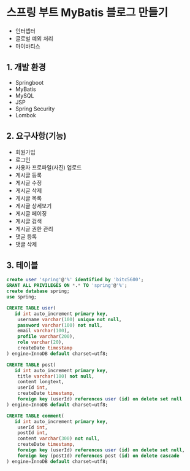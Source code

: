 # 스프링 부트 MyBatis 블로그 만들기

- 인터셉터
- 글로벌 예외 처리
- 마이바티스

## 1. 개발 환경

- Springboot
- MyBatis
- MySQL
- JSP
- Spring Security
- Lombok

## 2. 요구사항(기능)

- 회원가입
- 로그인
- 사용자 프로파일(사진) 업로드
- 게시글 등록
- 게시글 수정
- 게시글 삭제
- 게시글 목록
- 게시글 상세보기
- 게시글 페이징
- 게시글 검색
- 게시글 권한 관리
- 댓글 등록
- 댓글 삭제

## 3. 테이블

```sql
create user 'spring'@'%' identified by 'bitc5600';
GRANT ALL PRIVILEGES ON *.* TO 'spring'@'%';
create database spring;
use spring;
```

```sql
CREATE TABLE user(
   id int auto_increment primary key,
    username varchar(100) unique not null,
    password varchar(100) not null,
    email varchar(100),
    profile varchar(200),
    role varchar(20),
    createDate timestamp
) engine=InnoDB default charset=utf8;
```

```sql
CREATE TABLE post(
   id int auto_increment primary key,
    title varchar(100) not null,
    content longtext,
    userId int,
    createDate timestamp,
    foreign key (userId) references user (id) on delete set null
) engine=InnoDB default charset=utf8;
```

```sql
CREATE TABLE comment(
   id int auto_increment primary key,
    userId int,
    postId int,
    content varchar(300) not null,
    createDate timestamp,
    foreign key (userId) references user (id) on delete set null,
    foreign key (postId) references post (id) on delete cascade
) engine=InnoDB default charset=utf8;
```
